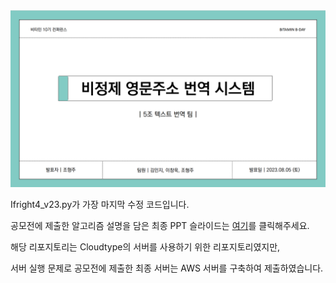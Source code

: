 <br/>
<br/>

<p align="center">
<img src= "/static/img/표지.png"/>
</p>

Ifright4_v23.py가 가장 마지막 수정 코드입니다. 

공모전에 제출한 알고리즘 설명을 담은 최종 PPT 슬라이드는 [여기]()를 클릭해주세요.  

해당 리포지토리는 Cloudtype의 서버를 사용하기 위한 리포지토리였지만,

서버 실행 문제로 공모전에 제출한 최종 서버는 AWS 서버를 구축하여 제출하였습니다. 

